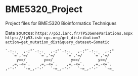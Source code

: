 # BME5320_Project

Project files for BME:5320 Bioinformatics Techniques

Data sources: 
`https://p53.iarc.fr/TP53GeneVariations.aspx
https://tp53.isb-cgc.org/get_distribution?action=get_mutation_dist&query_dataset=Somatic`

    `-:-.   ,-;"`-:-.   ,-;"`-:-.   ,-;"`-:-.   ,-;"
       `=`,'=/     `=`,'=/     `=`,'=/     `=`,'=/
         y==/        y==/        y==/        y==/
       ,=,-<=`.    ,=,-<=`.    ,=,-<=`.    ,=,-<=`.
    ,-'-'   `-=_,-'-'   `-=_,-'-'   `-=_,-'-'   `-=_
